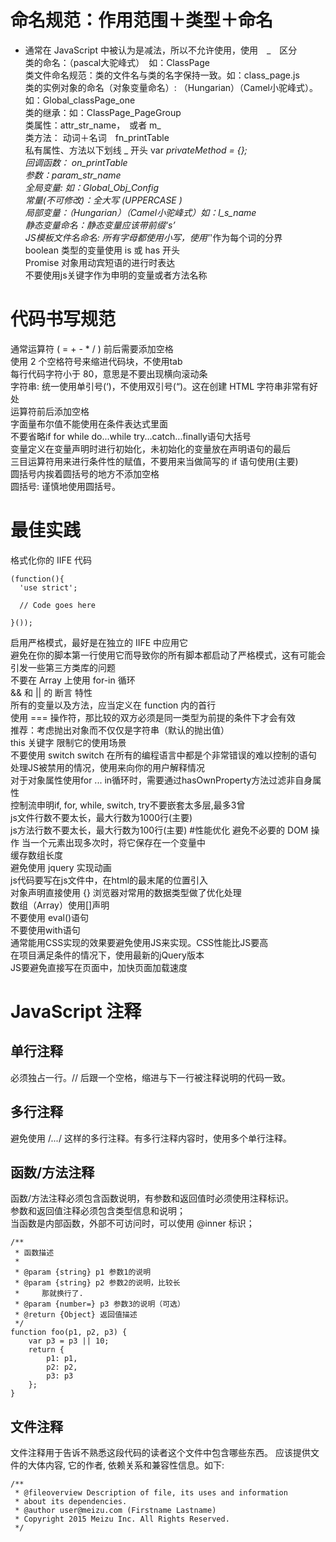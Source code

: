 # 命名规范：作用范围＋类型＋命名
- 通常在 JavaScript 中被认为是减法，所以不允许使用，使用　_　区分  
类的命名：（pascal大驼峰式）　如：ClassPage  
类文件命名规范：类的文件名与类的名字保持一致。如：class_page.js   
类的实例对象的命名（对象变量命名）: （Hungarian）（Camel小驼峰式）。如：Global_classPage_one  
类的继承：如：ClassPage_PageGroup  
类属性：attr_str_name，　或者 m_  
类方法： 动词＋名词　fn_printTable  
私有属性、方法以下划线 _ 开头 var _privateMethod = {};  
回调函数： on_printTable  
参数：param_str_name  
全局变量: 如：Global_Obj_Config   
常量(不可修改)：全大写 (UPPERCASE )  
局部变量：（Hungarian）（Camel小驼峰式）如：l_s_name   
静态变量命名：静态变量应该带前缀‘s’  
JS模板文件名命名: 所有字母都使用小写，使用'_'作为每个词的分界  
boolean 类型的变量使用 is 或 has 开头  
Promise 对象用动宾短语的进行时表达  
不要使用js关键字作为申明的变量或者方法名称  
# 代码书写规范
通常运算符 ( = + - * / ) 前后需要添加空格  
使用 2 个空格符号来缩进代码块，不使用tab  
每行代码字符小于 80，意思是不要出现横向滚动条  
字符串: 统一使用单引号(‘)，不使用双引号(“)。这在创建 HTML 字符串非常有好处  
运算符前后添加空格  
字面量布尔值不能使用在条件表达式里面  
不要省略if for while do...while try...catch...finally语句大括号  
变量定义在变量声明时进行初始化，未初始化的变量放在声明语句的最后  
三目运算符用来进行条件性的赋值，不要用来当做简写的 if 语句使用(主要)  
圆括号内挨着圆括号的地方不添加空格  
圆括号: 谨慎地使用圆括号。  
# 最佳实践
格式化你的 IIFE 代码  
```
(function(){
  'use strict';
 
  // Code goes here
 
}());
```  
启用严格模式，最好是在独立的 IIFE 中应用它  
避免在你的脚本第一行使用它而导致你的所有脚本都启动了严格模式，这有可能会引发一些第三方类库的问题  
不要在 Array 上使用 for-in 循环   
&& 和 || 的 断言 特性   
所有的变量以及方法，应当定义在 function 内的首行  
使用 === 操作符，那比较的双方必须是同一类型为前提的条件下才会有效   
推荐：考虑抛出对象而不仅仅是字符串（默认的抛出值）  
this 关键字 限制它的使用场景   
不要使用 switch switch 在所有的编程语言中都是个非常错误的难以控制的语句  
处理JS被禁用的情况，使用<noscript>来向你的用户解释情况  
对于对象属性使用for ... in循环时，需要通过hasOwnProperty方法过滤非自身属性  
控制流申明if, for, while, switch, try不要嵌套太多层,最多3曾  
js文件行数不要太长，最大行数为1000行(主要)  
js方法行数不要太长，最大行数为100行(主要)  #性能优化
避免不必要的 DOM 操作 当一个元素出现多次时，将它保存在一个变量中  
缓存数组长度  
避免使用 jquery 实现动画  
js代码要写在js文件中，在html的<body></body>最末尾的位置引入  
对象声明直接使用 {} 浏览器对常用的数据类型做了优化处理  
数组（Array）使用[]声明  
不要使用 eval()语句  
不要使用with语句  
通常能用CSS实现的效果要避免使用JS来实现。CSS性能比JS要高  
在项目满足条件的情况下，使用最新的jQuery版本  
JS要避免直接写在页面中，加快页面加载速度  
# JavaScript 注释
## 单行注释
必须独占一行。// 后跟一个空格，缩进与下一行被注释说明的代码一致。    
## 多行注释
避免使用 /*...*/ 这样的多行注释。有多行注释内容时，使用多个单行注释。   
## 函数/方法注释
函数/方法注释必须包含函数说明，有参数和返回值时必须使用注释标识。  
参数和返回值注释必须包含类型信息和说明；   
当函数是内部函数，外部不可访问时，可以使用 @inner 标识；   
```
/**
 * 函数描述
 *
 * @param {string} p1 参数1的说明
 * @param {string} p2 参数2的说明，比较长
 *     那就换行了.
 * @param {number=} p3 参数3的说明（可选）
 * @return {Object} 返回值描述
 */
function foo(p1, p2, p3) {
    var p3 = p3 || 10;
    return {
        p1: p1,
        p2: p2,
        p3: p3
    };
}
```   
## 文件注释
文件注释用于告诉不熟悉这段代码的读者这个文件中包含哪些东西。 应该提供文件的大体内容, 它的作者, 依赖关系和兼容性信息。如下:   
```
/**
 * @fileoverview Description of file, its uses and information
 * about its dependencies.
 * @author user@meizu.com (Firstname Lastname)
 * Copyright 2015 Meizu Inc. All Rights Reserved.
 */
```


